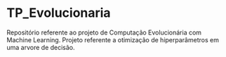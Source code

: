 # TP_Evolucionaria
Repositório referente ao projeto de Computação Evolucionária com Machine Learning. Projeto referente a otimização de hiperparâmetros em uma arvore de decisão.
